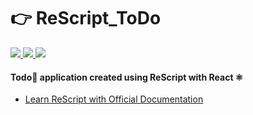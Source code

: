 # 👉 ReScript_ToDo

<a href="https://github.com/saseungmin/ReScript_ToDo/deployments/activity_log?environment=Production">
  <img src="https://therealsujitk-vercel-badge.vercel.app/?app=rescript-todo&style=flat-square" />
</a>

<a href="https://github.com/saseungmin/ReScript_ToDo/blob/main/LICENSE">
  <img src="https://img.shields.io/github/license/saseungmin/ReScript_ToDo?style=flat-square" />
</a>

<a href="https://github.com/saseungmin/ReScript_ToDo/issues?q=is%3Aissue+is%3Aopen+sort%3Aupdated-desc">
  <img src="https://img.shields.io/github/issues/saseungmin/ReScript_ToDo?style=flat-square" />
</a>

#### Todo📆 application created using ReScript with React ⚛️
- [Learn ReScript with Official Documentation](https://github.com/saseungmin/Learn_ReScript_with_Official_Documentation)
